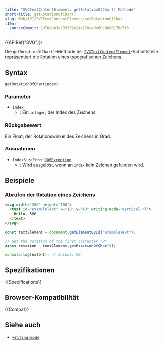 ```yaml
---
title: "SVGTextContentElement: getRotationOfChar() Methode"
short-title: getRotationOfChar()
slug: Web/API/SVGTextContentElement/getRotationOfChar
l10n:
  sourceCommit: 2d78abb3e793352e24e976ce0e68c08d817bd7f3
---
```


{{APIRef("SVG")}}

Die `getRotationOfChar()`-Methode der [`SVGTextContentElement`](/de/docs/Web/API/SVGTextContentElement)-Schnittstelle repräsentiert die Rotation eines typografischen Zeichens.

## Syntax

```js-nolint
getRotationOfChar(index)
```

### Parameter

- `index`
  - : Ein `integer`; der Index des Zeichens.

### Rückgabewert

Ein Float; der Rotationswinkel des Zeichens in Grad.

### Ausnahmen

- `IndexSizeError` [`DOMException`](/de/docs/Web/API/DOMException)
  - : Wird ausgelöst, wenn an `index` kein Zeichen gefunden wird.

## Beispiele

### Abrufen der Rotation eines Zeichens

```html
<svg width="200" height="100">
  <text id="exampleText" x="10" y="40" writing-mode="vertical-rl">
    Hello, SVG
  </text>
</svg>
```

```js
const textElement = document.getElementById("exampleText");

// Get the rotation of the first character "H"
const rotation = textElement.getRotationOfChar(0);

console.log(extent); // Output: 90
```

## Spezifikationen

{{Specifications}}

## Browser-Kompatibilität

{{Compat}}

## Siehe auch

- [`writing-mode`](/de/docs/Web/CSS/Reference/Properties/writing-mode)
